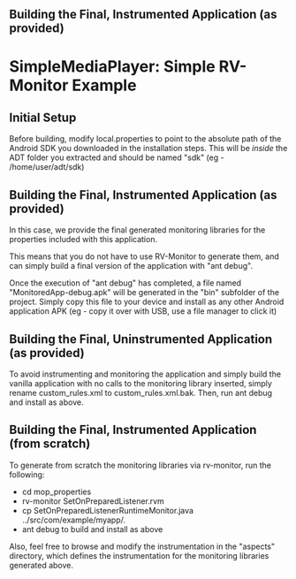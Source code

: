Building the Final, Instrumented Application (as provided)
--------------
SimpleMediaPlayer: Simple RV-Monitor Example
==============

Initial Setup
--------------
Before building, modify local.properties to point to the absolute path of the Android SDK you downloaded in the installation steps.  This will be *inside* the ADT folder you extracted and should be named "sdk" (eg - /home/user/adt/sdk)

Building the Final, Instrumented Application (as provided)
--------------
In this case, we provide the final generated monitoring libraries for the properties included with this application.

This means that you do not have to use RV-Monitor to generate them, and can simply build a final version of the application with "ant debug".

Once the execution of "ant debug" has completed, a file named "MonitoredApp-debug.apk" will be generated in the "bin" subfolder of the project.  Simply copy this file to your device and install as any other Android application APK (eg - copy it over with USB, use a file manager to click it)

Building the Final, Uninstrumented Application (as provided)
--------------
To avoid instrumenting and monitoring the application and simply build the vanilla application with no calls to the monitoring library inserted, simply rename custom_rules.xml to custom_rules.xml.bak.  Then, run ant debug and install as above.

Building the Final, Instrumented Application (from scratch)
--------------
To generate from scratch the monitoring libraries via rv-monitor, run the following:
- cd mop_properties
- rv-monitor SetOnPreparedListener.rvm
- cp SetOnPreparedListenerRuntimeMonitor.java ../src/com/example/myapp/.
- ant debug to build and install as above

Also, feel free to browse and modify the instrumentation in the "aspects" directory, which defines the instrumentation for the monitoring libraries generated above.
